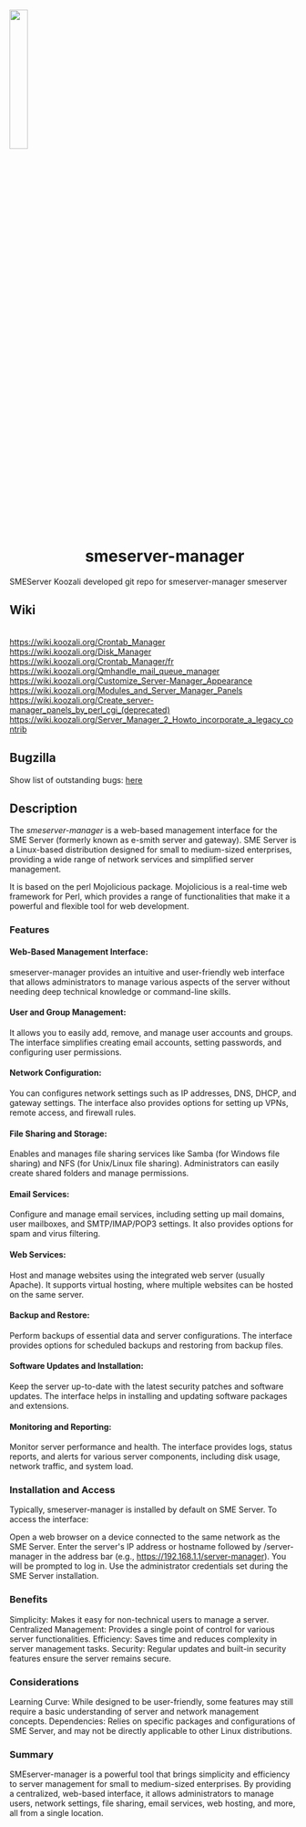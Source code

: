 # <img src="https://www.koozali.org/images/koozali/Logo/Png/Koozali_logo_2016.png" width="25%" vertical="auto" style="vertical-align:bottom"> smeserver-manager

SMEServer Koozali developed git repo for smeserver-manager smeserver

## Wiki
<br />https://wiki.koozali.org/Crontab_Manager
<br />https://wiki.koozali.org/Disk_Manager
<br />https://wiki.koozali.org/Crontab_Manager/fr
<br />https://wiki.koozali.org/Qmhandle_mail_queue_manager
<br />https://wiki.koozali.org/Customize_Server-Manager_Appearance
<br />https://wiki.koozali.org/Modules_and_Server_Manager_Panels
<br />https://wiki.koozali.org/Create_server-manager_panels_by_perl_cgi_(deprecated)
<br />https://wiki.koozali.org/Server_Manager_2_Howto_incorporate_a_legacy_contrib

## Bugzilla
Show list of outstanding bugs: [here](https://bugs.koozali.org/buglist.cgi?quicksearch=smeserver-manager)

## Description

The *smeserver-manager* is a web-based management interface for the SME Server (formerly known as e-smith server and gateway). SME Server is a Linux-based distribution designed for small to medium-sized enterprises, providing a wide range of network services and simplified server management.

It is based on the perl Mojolicious package. Mojolicious is a real-time web framework for Perl, which provides a range of functionalities that make it a powerful and flexible tool for web development.

### Features

#### Web-Based Management Interface:
smeserver-manager provides an intuitive and user-friendly web interface that allows administrators to manage various aspects of the server without needing deep technical knowledge or command-line skills.

#### User and Group Management:
It allows you to easily add, remove, and manage user accounts and groups. The interface simplifies creating email accounts, setting passwords, and configuring user permissions.

#### Network Configuration:
You can configures network settings such as IP addresses, DNS, DHCP, and gateway settings. The interface also provides options for setting up VPNs, remote access, and firewall rules.

#### File Sharing and Storage:
Enables and manages file sharing services like Samba (for Windows file sharing) and NFS (for Unix/Linux file sharing). Administrators can easily create shared folders and manage permissions.

#### Email Services:
Configure and manage email services, including setting up mail domains, user mailboxes, and SMTP/IMAP/POP3 settings. It also provides options for spam and virus filtering.

#### Web Services:
Host and manage websites using the integrated web server (usually Apache). It supports virtual hosting, where multiple websites can be hosted on the same server.

#### Backup and Restore:
Perform backups of essential data and server configurations. The interface provides options for scheduled backups and restoring from backup files.

#### Software Updates and Installation:
Keep the server up-to-date with the latest security patches and software updates. The interface helps in installing and updating software packages and extensions.

#### Monitoring and Reporting:
Monitor server performance and health. The interface provides logs, status reports, and alerts for various server components, including disk usage, network traffic, and system load.


### Installation and Access

Typically, smeserver-manager is installed by default on SME Server. To access the interface:

Open a web browser on a device connected to the same network as the SME Server. Enter the server's IP address or hostname followed by /server-manager in the address bar (e.g., https://192.168.1.1/server-manager). 
You will be prompted to log in. Use the administrator credentials set during the SME Server installation.

### Benefits

Simplicity: Makes it easy for non-technical users to manage a server.
Centralized Management: Provides a single point of control for various server functionalities.
Efficiency: Saves time and reduces complexity in server management tasks.
Security: Regular updates and built-in security features ensure the server remains secure.

### Considerations

Learning Curve: While designed to be user-friendly, some features may still require a basic understanding of server and network management concepts.
Dependencies: Relies on specific packages and configurations of SME Server, and may not be directly applicable to other Linux distributions.

### Summary

SMEserver-manager is a powerful tool that brings simplicity and efficiency to server management for small to medium-sized enterprises. By providing a centralized, web-based interface, it allows administrators to manage users, network settings, file sharing, email services, web hosting, and more, all from a single location.